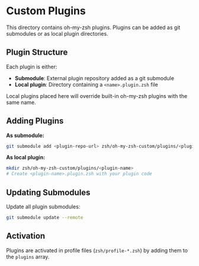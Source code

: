 # Custom Plugins

This directory contains oh-my-zsh plugins. Plugins can be added as git submodules or as local plugin directories.

## Plugin Structure

Each plugin is either:
- **Submodule**: External plugin repository added as a git submodule
- **Local plugin**: Directory containing a `<name>.plugin.zsh` file

Local plugins placed here will override built-in oh-my-zsh plugins with the same name.

## Adding Plugins

**As submodule:**

```bash
git submodule add <plugin-repo-url> zsh/oh-my-zsh-custom/plugins/<plugin-name>
```

**As local plugin:**

```bash
mkdir zsh/oh-my-zsh-custom/plugins/<plugin-name>
# Create <plugin-name>.plugin.zsh with your plugin code
```

## Updating Submodules

Update all plugin submodules:

```bash
git submodule update --remote
```

## Activation

Plugins are activated in profile files (`zsh/profile-*.zsh`) by adding them to the `plugins` array.
